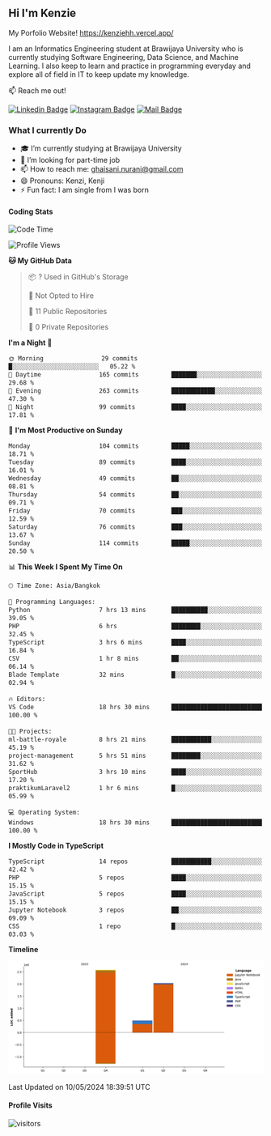 ## Hi I'm Kenzie

My Porfolio Website!
https://kenziehh.vercel.app/

I am an Informatics Engineering student at Brawijaya University who is currently studying Software Engineering, Data Science, and Machine Learning. I also keep to learn and practice in programming everyday and explore all of field in IT to keep update my knowledge.

:mailbox: Reach me out!

[![Linkedin Badge](https://img.shields.io/badge/-Kenzie_Taqiyassar-0e76a8?style=flat&labelColor=0e76a8&logo=linkedin&logoColor=white)](https://www.linkedin.com/in/kenzie-taqiyassar-37458b1aa/) 
[![Instagram Badge](https://img.shields.io/badge/-@__kenziehh_-e84393?style=flat&labelColor=e84393&logo=instagram&logoColor=white)](https://www.instagram.com/_kenziehh/) 
[![Mail Badge](https://img.shields.io/badge/-ghaisani.nurani-c0392b?style=flat&labelColor=c0392b&logo=gmail&logoColor=white)](mailto:ghaisani.nurani@gmail.com)

### What I currently Do

- 🎓 I’m currently studying at Brawijaya University
- 💼 I’m looking for part-time job
- 📫 How to reach me: ghaisani.nurani@gmail.com
- 😄 Pronouns: Kenzi, Kenji
- ⚡ Fun fact: I am single from I was born

#### Coding Stats
<!--START_SECTION:waka-->
![Code Time](http://img.shields.io/badge/Code%20Time-330%20hrs%2044%20mins-blue)

![Profile Views](http://img.shields.io/badge/Profile%20Views-0-blue)

**🐱 My GitHub Data** 

> 📦 ? Used in GitHub's Storage 
 > 
> 🚫 Not Opted to Hire
 > 
> 📜 11 Public Repositories 
 > 
> 🔑 0 Private Repositories 
 > 
**I'm a Night 🦉** 

```text
🌞 Morning                29 commits          █░░░░░░░░░░░░░░░░░░░░░░░░   05.22 % 
🌆 Daytime                165 commits         ███████░░░░░░░░░░░░░░░░░░   29.68 % 
🌃 Evening                263 commits         ████████████░░░░░░░░░░░░░   47.30 % 
🌙 Night                  99 commits          ████░░░░░░░░░░░░░░░░░░░░░   17.81 % 
```
📅 **I'm Most Productive on Sunday** 

```text
Monday                   104 commits         █████░░░░░░░░░░░░░░░░░░░░   18.71 % 
Tuesday                  89 commits          ████░░░░░░░░░░░░░░░░░░░░░   16.01 % 
Wednesday                49 commits          ██░░░░░░░░░░░░░░░░░░░░░░░   08.81 % 
Thursday                 54 commits          ██░░░░░░░░░░░░░░░░░░░░░░░   09.71 % 
Friday                   70 commits          ███░░░░░░░░░░░░░░░░░░░░░░   12.59 % 
Saturday                 76 commits          ███░░░░░░░░░░░░░░░░░░░░░░   13.67 % 
Sunday                   114 commits         █████░░░░░░░░░░░░░░░░░░░░   20.50 % 
```


📊 **This Week I Spent My Time On** 

```text
🕑︎ Time Zone: Asia/Bangkok

💬 Programming Languages: 
Python                   7 hrs 13 mins       ██████████░░░░░░░░░░░░░░░   39.05 % 
PHP                      6 hrs               ████████░░░░░░░░░░░░░░░░░   32.45 % 
TypeScript               3 hrs 6 mins        ████░░░░░░░░░░░░░░░░░░░░░   16.84 % 
CSV                      1 hr 8 mins         ██░░░░░░░░░░░░░░░░░░░░░░░   06.14 % 
Blade Template           32 mins             █░░░░░░░░░░░░░░░░░░░░░░░░   02.94 % 

🔥 Editors: 
VS Code                  18 hrs 30 mins      █████████████████████████   100.00 % 

🐱‍💻 Projects: 
ml-battle-royale         8 hrs 21 mins       ███████████░░░░░░░░░░░░░░   45.19 % 
project-management       5 hrs 51 mins       ████████░░░░░░░░░░░░░░░░░   31.62 % 
SportHub                 3 hrs 10 mins       ████░░░░░░░░░░░░░░░░░░░░░   17.20 % 
praktikumLaravel2        1 hr 6 mins         █░░░░░░░░░░░░░░░░░░░░░░░░   05.99 % 

💻 Operating System: 
Windows                  18 hrs 30 mins      █████████████████████████   100.00 % 
```

**I Mostly Code in TypeScript** 

```text
TypeScript               14 repos            ███████████░░░░░░░░░░░░░░   42.42 % 
PHP                      5 repos             ████░░░░░░░░░░░░░░░░░░░░░   15.15 % 
JavaScript               5 repos             ████░░░░░░░░░░░░░░░░░░░░░   15.15 % 
Jupyter Notebook         3 repos             ██░░░░░░░░░░░░░░░░░░░░░░░   09.09 % 
CSS                      1 repo              █░░░░░░░░░░░░░░░░░░░░░░░░   03.03 % 
```



**Timeline**

![Lines of Code chart](https://raw.githubusercontent.com/kenziehh/kenziehh/master/assets/bar_graph.png)


 Last Updated on 10/05/2024 18:39:51 UTC
<!--END_SECTION:waka-->


#### Profile Visits

![visitors](https://visitor-badge.glitch.me/badge?page_id=kenziehh.kenziehh)





